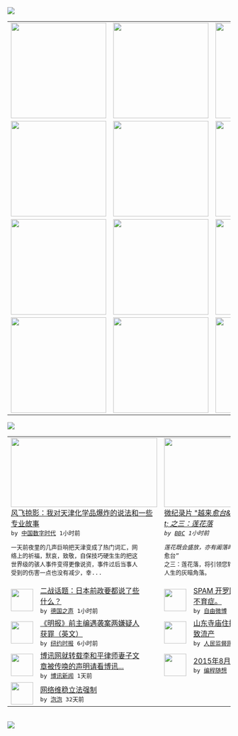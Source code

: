 

<a href="https://github.com/greatfire/z/raw/master/FreeBrowser.apk"><img src="https://raw.githubusercontent.com/greatfire/wiki/master/x/header.png" /></a><table><tr><td width="262" align="center" valign="center"><a href="https://github.com/greatfire/wiki/wiki/nyt" title="纽约时报中文网 国际纵览"><img src="https://raw.githubusercontent.com/greatfire/wiki/master/x/nyt_flag.png" width="215"/></a></td><td width="262" align="center" valign="center"><a href="https://github.com/greatfire/wiki/wiki/dw" title=""><img src="https://raw.githubusercontent.com/greatfire/wiki/master/x/dw_flag.png" width="215"/></a></td><td width="262" align="center" valign="center"><a href="https://github.com/greatfire/wiki/wiki/rmjd" title=""><img src="https://raw.githubusercontent.com/greatfire/wiki/master/x/rmjd_flag.png" width="215"/></a></td></tr><tr><td width="262" align="center" valign="center"><a href="https://github.com/paopaonetizen/website" title="泡泡 - 未经审查的互联网信息"><img src="https://raw.githubusercontent.com/greatfire/wiki/master/x/pp_flag.png" width="215"/></a></td><td width="262" align="center" valign="center"><a href="https://github.com/getlantern/mirror" title="以及自由微博和GreatFire.org官方中文论坛"><img src="https://raw.githubusercontent.com/greatfire/wiki/master/x/lantern_flag.png" width="215"/></a></td><td width="262" align="center" valign="center"><a href="https://github.com/cdtmirrors/m/" title=""><img src="https://raw.githubusercontent.com/greatfire/wiki/master/x/cdt_flag.png" width="215"/></a></td></tr><tr><td width="262" align="center" valign="center"><a href="https://github.com/program-think/blog" title="编程随想的博客"><img src="https://raw.githubusercontent.com/greatfire/wiki/master/x/pt_flag.png" width="215"/></a></td><td width="262" align="center" valign="center"><a href="https://github.com/greatfire/wiki/wiki/bbc" title=""><img src="https://raw.githubusercontent.com/greatfire/wiki/master/x/bbc_flag.png" width="215"/></a></td><td width="262" align="center" valign="center"><a href="https://github.com/freeweibo/s" title="自由微博 - 匿名和不受屏蔽的新浪微博搜索"><img src="https://raw.githubusercontent.com/greatfire/wiki/master/x/fw_flag.png" width="215"/></a></td></tr><tr><td width="262" align="center" valign="center"><a href="https://github.com/greatfire/wiki/wiki/google" title=""><img src="https://raw.githubusercontent.com/greatfire/wiki/master/x/google_flag.png" width="215"/></a></td><td width="262" align="center" valign="center"><a href="https://github.com/bxnews/boxun" title=""><img src="https://raw.githubusercontent.com/greatfire/wiki/master/x/bx_flag.png" width="215"/></a></td><td width="262" align="center" valign="center"><a href="https://github.com/greatfire/wiki/wiki/open-source" title="欢迎访问GreatFire.org开发者项目网站"><img src="https://raw.githubusercontent.com/greatfire/wiki/master/x/open-source_flag.png" width="215"/></a></td></tr></table><img src="https://raw.githubusercontent.com/greatfire/wiki/master/x/newsfeed text.png" /><table cols="4"><tr><td colspan="2" width="380"><a href="http://feedproxy.google.com/~r/chinadigitaltimes/main-page/~3/9mpmaOyCHOE/"><img src="https://raw.githubusercontent.com/greatfire/wiki/master/x/cdt_logo_b.png" width="330" height="156"/></a></br><a href="http://feedproxy.google.com/~r/chinadigitaltimes/main-page/~3/9mpmaOyCHOE/">风飞掠影：我对天津化学品爆炸的说法和一些<br/>专业故事</a></br><kbd> by <a href="http://chinadigitaltimes.net/chinese/">中国数字时代</a> 1小时前 </kbd></br><pre>一天前夜里的几声巨响把天津变成了热门词汇，网<br/>络上的祈福，默哀，致敬，自保技巧硬生生的把这<br/>世界级的骇人事件变得更像说资，事件过后当事人<br/>受到的伤害一点也没有减少，幸...</pre></td><td colspan="2" width="380"><a href="http://www.bbc.com/zhongwen/simp/multimedia/2015/08/150814_vid_brides_and_prejudice_ep3"><img src="http://a.files.bbci.co.uk/worldservice/live/assets/images/2015/08/14/150814102217_b_and_p_ep3_144x81_144x81_bbcchinese.jpg" width="330" height="156"/></a></br><a href="http://www.bbc.com/zhongwen/simp/multimedia/2015/08/150814_vid_brides_and_prejudice_ep3">微纪录片 &quot;越来*愈台&quo<br/>t; 之三：莲花落</a></br><kbd> by <a href="http://www.bbc.co.uk/zhongwen/simp">BBC</a> 1小时前 </kbd></br><pre>莲花既会盛放，亦有阖落时分。微纪录片“越来*<br/>愈台” 之三：莲花落，将引领您转进这群新住民<br/>人生的灰暗角落。</pre></td></tr><tr><td><img src="http://www.dw.com/image/0,,18631235_302,00.jpg" width="50" height="50"/></td><td width="280"><a href="http://dw.com/p/1GFUc?maca=chi-GK-text-greatfire-all-chinese-15625-xml-mrss">二战话题：日本前政要都说了些<br/>什么？</a></br><kbd> by <a href="http://dw.de">德国之声</a> 1小时前 </kbd></td><td><img src="https://raw.githubusercontent.com/greatfire/wiki/master/x/fw_logo.png" width="50" height="50"/></td><td width="280"><a href="https://freeweibo.com/weibo/3875800467869339">SPAM 开罗医院、专治不孕<br/>不育症。</a></br><kbd> by <a href="https://freeweibo.com/">自由微博</a> 1小时前 </kbd></td></tr><tr><td><img src="https://raw.githubusercontent.com/greatfire/wiki/master/x/nyt_logo.png" width="50" height="50"/></td><td width="280"><a href="https://d27vvsfi5kg7xy.cloudfront.net/china/20150814/cc14hongkong/">《明报》前主编遇袭案两嫌疑人<br/>获罪（英文）</a></br><kbd> by <a href="http://m.cn.nytimes.com/">纽约时报</a> 6小时前 </kbd></td><td><img src="http://www.rmjdw.com/uploads/allimg/150813/12493KQ6-0.jpg" width="50" height="50"/></td><td width="280"><a href="http://www.rmjdw.com//guanzhuzhongguo/20150813/15147.html">山东寺庙住持被举报与女士同居<br/>致流产 </a></br><kbd> by <a href="http://www.rmjdw.com/">人民监督网</a> 1天前 </kbd></td></tr><tr><td><img src="https://raw.githubusercontent.com/greatfire/wiki/master/x/bx_logo.png" width="50" height="50"/></td><td width="280"><a href="http://www.boxun.com/news/gb/editorial/2015/08/201508130138.shtml">博讯网就转载李和平律师妻子文<br/>章被传唤的声明请看博讯...</a></br><kbd> by <a href="http://www.boxun.com">博讯新闻</a> 1天前 </kbd></td><td><img src="https://raw.githubusercontent.com/greatfire/wiki/master/x/pt_logo.png" width="50" height="50"/></td><td width="280"><a href="http://feedproxy.google.com/~r/programthink/~3/hochcCAQhIY/gfw-news.html">2015年8月翻墙快报</a></br><kbd> by <a href="http://program-think.blogspot.com">编程随想</a> 7天前 </kbd></td></tr><tr><td><img src="http://pao-pao.net/sites/pao-pao.net/files/styles/base_adaptive/public/6523513689_baeec3c53c_z_0.jpg?itok=NM8cQ_d1" width="50" height="50"/></td><td width="280"><a href="https://pao-pao.net/article/593">网络维稳立法强制</a></br><kbd> by <a href="https://pao-pao.net">泡泡</a> 32天前 </kbd></td></table></br><a href="https://github.com/greatfire/z/raw/master/FreeBrowser.apk"><img src="https://raw.githubusercontent.com/greatfire/wiki/master/x/download app.png" /></a>